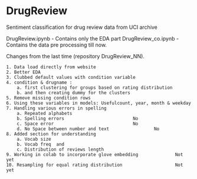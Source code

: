 # DrugReview
Sentiment classification for drug review data from UCI archive


DrugReview.ipynb - Contains only the EDA part
DrugReview_co.ipynb - Contains the data pre processing till now.


Changes from the last time (repository DrugReview_NN).

	1. Data load directly from website
	2. Better EDA
	3. Clubbed default values with condition variable
	4. condition & drugname : 
		a. first clustering for groups based on rating distribution 
		b. and then creating dummy for the clusters
	5. Remove missing condition rows
	6. Using these variables in models: Usefulcount, year, month & weekday 
	7. Handling various errors in spelling 
		a. Repeated alphabets 
		b. Spelling errors 							No
		c. Space error								No
		d. No Space between number and text					No
	8. Added section for understanding
		a. Vocab size 
		b. Vocab freq  and 
		c. Distribution of reviews length
	9. Working in colab to incorporate glove embedding				Not yet
	10. Resampling for equal rating distribution					Not yet

